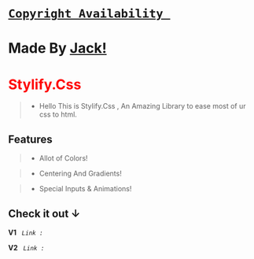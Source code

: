  # <code> <a href="https://github.com/Jack2021Sl/private-projects/blob/Copyright-Availability/README.md"> Copyright Availability </a> </code>

# Made By <a href="https://github.com/Jack2021Sl/private-projects/blob/main/README.md#check-it-out-"> Jack! </a>

<h1 style="color:red;"> Stylify.Css </h1>

> - Hello This is Stylify.Css , An Amazing Library to ease most of ur css to html. 
> 
<h2> Features </h2>

> * Allot of Colors!

> * Centering And Gradients!

> * Special Inputs & Animations!
<h2>Check it out ↓</h2>

**V1**
<code> *Link :* </code>

**V2**
<code> *Link :* </code>



